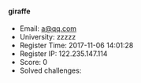 #### giraffe  

* Email: a@qq.com  
* University: zzzzz  
* Register Time: 2017-11-06 14:01:28  
* Register IP: 122.235.147.114  
* Score: 0  
* Solved challenges: 
